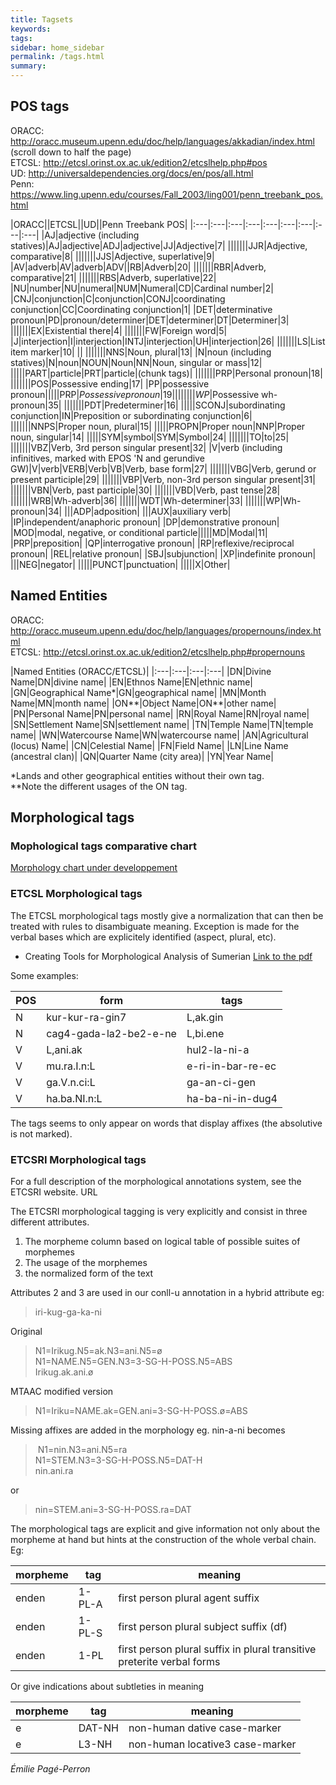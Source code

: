 ```yaml
---
title: Tagsets
keywords:
tags:
sidebar: home_sidebar
permalink: /tags.html
summary:
---
```


## POS tags
ORACC: <http://oracc.museum.upenn.edu/doc/help/languages/akkadian/index.html>  (scroll down to half the page)  
ETCSL: <http://etcsl.orinst.ox.ac.uk/edition2/etcslhelp.php#pos>  
UD: <http://universaldependencies.org/docs/en/pos/all.html>  
Penn: <https://www.ling.upenn.edu/courses/Fall_2003/ling001/penn_treebank_pos.html>


|ORACC||ETCSL||UD||Penn Treebank POS|
|:---|:---|:---|:---|:---|:---|:---|:---|:---|
|AJ|adjective (including statives)|AJ|adjective|ADJ|adjective|JJ|Adjective|7|
|||||||JJR|Adjective, comparative|8|
|||||||JJS|Adjective, superlative|9|
|AV|adverb|AV|adverb|ADV||RB|Adverb|20|
|||||||RBR|Adverb, comparative|21|
|||||||RBS|Adverb, superlative|22|
|NU|number|NU|numeral|NUM|Numeral|CD|Cardinal number|2|
|CNJ|conjunction|C|conjunction|CONJ|coordinating conjunction|CC|Coordinating conjunction|1|
|DET|determinative pronoun|PD|pronoun/determiner|DET|determiner|DT|Determiner|3|
|||||||EX|Existential there|4|
|||||||FW|Foreign word|5|
|J|interjection|I|interjection|INTJ|interjection|UH|interjection|26|
|||||||LS|List item marker|10|
||
|||||||NNS|Noun, plural|13|
|N|noun (including statives)|N|noun|NOUN|Noun|NN|Noun, singular or mass|12|
|||||PART|particle|PRT|particle|(chunk tags)|
|||||||PRP|Personal pronoun|18|
|||||||POS|Possessive ending|17|
|PP|possessive pronoun|||||PRP$|Possessive pronoun|19|
|||||||WP$|Possessive wh-pronoun|35|
|||||||PDT|Predeterminer|16|
|||||SCONJ|subordinating conjunction|IN|Preposition or subordinating conjunction|6|
|||||||NNPS|Proper noun, plural|15|
|||||PROPN|Proper noun|NNP|Proper noun, singular|14|
|||||SYM|symbol|SYM|Symbol|24|
|||||||TO|to|25|
|||||||VBZ|Verb, 3rd person singular present|32|
|V|verb (including infinitives, marked with EPOS 'N and gerundive GW)|V|verb|VERB|Verb|VB|Verb, base form|27|
|||||||VBG|Verb, gerund or present participle|29|
|||||||VBP|Verb, non-3rd person singular present|31|
|||||||VBN|Verb, past participle|30|
|||||||VBD|Verb, past tense|28|
|||||||WRB|Wh-adverb|36|
|||||||WDT|Wh-determiner|33|
|||||||WP|Wh-pronoun|34|
|||ADP|adposition|
|||AUX|auxiliary verb|
|IP|independent/anaphoric pronoun|
|DP|demonstrative pronoun|
|MOD|modal, negative, or conditional particle|||||MD|Modal|11|
|PRP|preposition|
|QP|interrogative pronoun|
|RP|reflexive/reciprocal pronoun|
|REL|relative pronoun|
|SBJ|subjunction|
|XP|indefinite pronoun|
|||NEG|negator|
|||||PUNCT|punctuation|
|||||X|Other|

## Named Entities
ORACC: <http://oracc.museum.upenn.edu/doc/help/languages/propernouns/index.html>  
ETCSL: <http://etcsl.orinst.ox.ac.uk/edition2/etcslhelp.php#propernouns>  


|Named Entities (ORACC/ETCSL)|
|:---|:---|:---|:---|
|DN|Divine Name|DN|divine name|
|EN|Ethnos Name|EN|ethnic name|
|GN|Geographical Name*|GN|geographical name|
|MN|Month Name|MN|month name|
|ON**|Object Name|ON**|other name|
|PN|Personal Name|PN|personal name|
|RN|Royal Name|RN|royal name|
|SN|Settlement Name|SN|settlement name|
|TN|Temple Name|TN|temple name|
|WN|Watercourse Name|WN|watercourse name|
|AN|Agricultural (locus) Name|
|CN|Celestial Name|
|FN|Field Name|
|LN|Line Name (ancestral clan)|
|QN|Quarter Name (city area)|
|YN|Year Name|

*Lands and other geographical entities without their own tag.  
**Note the different usages of the ON tag.

## Morphological tags

### Mophological tags comparative chart
[Morphology chart under developpement](https://docs.google.com/spreadsheets/d/1y0_y9HDQNwH0VqDCjjYuUpFsugw4GEybu6Pu01I_D9c/edit#gid=0)


### ETCSL Morphological tags
The ETCSL morphological tags mostly give a normalization that can then be treated with rules to disambiguate meaning. Exception is made for the verbal bases which are explicitely identified (aspect, plural, etc).

- Creating Tools for Morphological Analysis of Sumerian [Link to the pdf](https://gate.ac.uk/sale/lrec2006/etcsl/etcsl-paper.pdf)

Some examples:

POS|form|tags
----|----|-----
N|kur-kur-ra-gin7|L,ak.gin
N|cag4-gada-la2-be2-e-ne|L,bi.ene
V|L,ani.ak|hul2-la-ni-a
V|mu.ra.I.n:L|e-ri-in-bar-re-ec
V|ga.V.n.ci:L|ga-an-ci-gen
V|ha.ba.NI.n:L|ha-ba-ni-in-dug4

The tags seems to only appear on words that display affixes (the absolutive is not marked).


### ETCSRI Morphological tags

For a full description of the morphological annotations system, see the ETCSRI website. URL

The ETCSRI morphological tagging is very explicitly and consist in three different attributes.
1. The morpheme column based on logical table of possible suites of morphemes
2. The usage of the morphemes
3. the normalized form of the text

Attributes 2 and 3 are used in our conll-u annotation in a hybrid attribute eg:
> iri-kug-ga-ka-ni

Original
> N1=Irikug.N5=ak.N3=ani.N5=ø  
> N1=NAME.N5=GEN.N3=3-SG-H-POSS.N5=ABS  
> Irikug.ak.ani.ø  

MTAAC modified version
> N1=Iriku=NAME.ak=GEN.ani=3-SG-H-POSS.ø=ABS

Missing affixes are added in the morphology eg. nin-a-ni becomes
> N1=nin.N3=ani.N5=ra  
> N1=STEM.N3=3-SG-H-POSS.N5=DAT-H  
> nin.ani.ra  

or

> nin=STEM.ani=3-SG-H-POSS.ra=DAT


The morphological tags are explicit and give information not only about the morpheme at hand but hints at the construction of the whole verbal chain. Eg:

morpheme|tag|meaning
----|----|-----
enden|1-PL-A|first person plural agent suffix
enden|1-PL-S|first person plural subject suffix (df)
enden|1-PL|first person plural suffix in plural transitive preterite verbal forms


Or give indications about subtleties in meaning

morpheme|tag|meaning
----|----|-----
e|DAT-NH|non-human dative case-marker
e|L3-NH|non-human locative3 case-marker

*Émilie Pagé-Perron*
